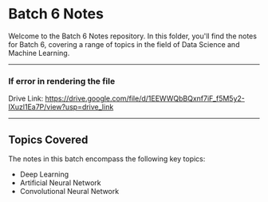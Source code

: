 # Batch 6 Notes

Welcome to the Batch 6 Notes repository. In this folder, you'll find the notes for Batch 6, covering a range of topics in the field of Data Science and Machine Learning.
<hr>

### If error in rendering the file
Drive Link: https://drive.google.com/file/d/1EEWWQbBQxnf7iF_f5M5y2-IXuzl1Ea7P/view?usp=drive_link
<hr>

## Topics Covered

The notes in this batch encompass the following key topics:

 - Deep Learning
 - Artificial Neural Network
 - Convolutional Neural Network
